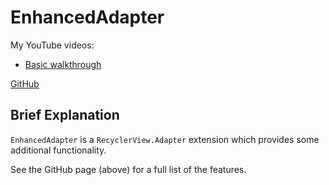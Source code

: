 # EnhancedAdapter

My YouTube videos:
- [Basic walkthrough](https://youtu.be/Hpt4hIEK7iI)

[GitHub](https://github.com/MrBean355/enhanced-adapter/)

## Brief Explanation

`EnhancedAdapter` is a `RecyclerView.Adapter` extension which provides some additional functionality.

See the GitHub page (above) for a full list of the features.
